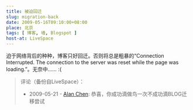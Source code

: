 ```yaml
---
title: 被迫回迁
slug: migration-back
date: 2009-05-16T09:10:00+08:00
place: 北京
tags: [ 博客, 墙, Blogspot ]
host-at: LiveSpace
---
```

迫于网络背后的种种，博客只好回迁。否则将总是粗暴的“Connection Interrupted. The connection to the server was reset while the page was loading.”。无奈中…… :(

> 评论（备份自LiveSpace）：
> 
> * 2009-05-21 - [Alan Chen](http://cid-bc50ca5b7024dc31.profile.live.com/): 恭喜，你成功滴做鸟一次不成功滴BLOG迁移尝试
